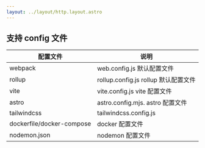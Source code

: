 ```yaml
---
layout: ../layout/http.layout.astro
---
```


## 支持 config 文件

| 配置文件                  | 说明                                 |
| ------------------------- | ------------------------------------ |
| webpack                   | web.config.js 默认配置文件           |
| rollup                    | rollup.config.js rollup 默认配置文件 |
| vite                      | vite.config.js vite 配置文件         |
| astro                     | astro.config.mjs. astro 配置文件     |
| tailwindcss               | tailwindcss.config.js                |
| dockerfile/docker-compose | docker 配置文件                      |
| nodemon.json              | nodemon 配置文件                     |
